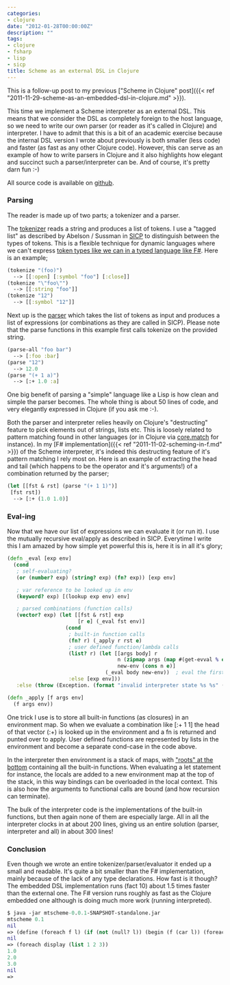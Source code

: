 ```yaml
---
categories:
- clojure
date: "2012-01-28T00:00:00Z"
description: ""
tags:
- clojure
- fsharp
- lisp
- sicp
title: Scheme as an external DSL in Clojure
---
```


This is a follow-up post to my previous ["Scheme in Clojure" post]({{< ref "2011-11-29-scheme-as-an-embedded-dsl-in-clojure.md" >}}).

This time we implement a Scheme interpreter as an external DSL. This means that we consider the DSL as completely foreign to the host language, so we need to write our own parser (or reader as it's called in Clojure) and interpreter. I have to admit that this is a bit of an academic exercise because the internal DSL version I wrote about previously is both smaller (less code) and faster (as fast as any other Clojure code). However, this can serve as an example of how to write parsers in Clojure and it also highlights how elegant and succinct such a parser/interpreter can be. And of course, it's pretty darn fun :-)

All source code is available on [github](https://github.com/martintrojer/scheme-clojure).

### Parsing
The reader is made up of two parts; a tokenizer and a parser.

The [tokenizer](https://github.com/martintrojer/scheme-clojure/blob/master/external/src/mtscheme/parser.clj#L5) reads a string and produces a list of tokens. I use a "tagged list" as described by Abelson / Sussman in [SICP](https://mitpress.mit.edu/1984-structure-and-interpretation-of-computer-programs/) to distinguish between the types of tokens. This is a flexible technique for dynamic languages where we can't express [token types like we can in a typed language like F#](https://github.com/martintrojer/scheme-fsharp/blob/master/parser.fs#L14). Here is an example;

```clojure
(tokenize "(foo)")
  --> [[:open] [:symbol "foo"] [:close]]
(tokenize "\"foo\"")
  --> [[:string "foo"]]
(tokenize "12")
  --> [[:symbol "12"]]
```

Next up is the [parser](https://github.com/martintrojer/scheme-clojure/blob/master/external/src/mtscheme/parser.clj#L54) which takes the list of tokens as input and produces a list of expressions (or combinations as they are called in SICP). Please note that the parse functions in this example first calls tokenize on the provided string.

```clojure
(parse-all "foo bar")
  --> [:foo :bar]
(parse "12")
  --> 12.0
(parse "(+ 1 a)")
  --> [:+ 1.0 :a]
```

One big benefit of parsing a "simple" language like a Lisp is how clean and simple the parser becomes. The whole thing is about 50 lines of code, and very elegantly expressed in Clojure (if you ask me :-).

Both the parser and interpreter relies heavily on Clojure's "destructing" feature to pick elements out of strings, lists etc. This is loosely related to pattern matching found in other languages (or in Clojure via [core.match](https://github.com/clojure/core.match) for instance). In my [F# implementation]({{< ref "2011-11-02-scheming-in-f.md" >}}) of the Scheme interpreter, it's indeed this destructing feature of it's pattern matching I rely most on. Here is an example of extracting the head and tail (which happens to be the operator and it's arguments!) of a combination returned by the parser;

```clojure
(let [[fst & rst] (parse "(+ 1 1)")]
 [fst rst])
  --> [:+ (1.0 1.0)]
```

### Eval-ing
Now that we have our list of expressions we can evaluate it (or run it). I use the mutually recursive eval/apply as described in SICP. Everytime I write this I am amazed by how simple yet powerful this is, here it is in all it's glory;

```clojure
(defn _eval [exp env]
  (cond
   ; self-evaluating?
   (or (number? exp) (string? exp) (fn? exp)) [exp env]

   ; var reference to be looked up in env
   (keyword? exp) [(lookup exp env) env]

   ; parsed combinations (function calls)
   (vector? exp) (let [[fst & rst] exp
                       [r e] (_eval fst env)]
                   (cond
                    ; built-in function calls
                    (fn? r) (_apply r rst e)
                    ; user defined function/lambda calls
                    (list? r) (let [[args body] r
                                    n (zipmap args (map #(get-evval % e) rst))
                                    new-env (cons n e)]
                                (_eval body new-env))  ; eval the first form only
                    :else [exp env]))
   :else (throw (Exception. (format "invalid interpreter state %s %s" (str exp) (str env))))))

(defn _apply [f args env]
  (f args env))
```

One trick I use is to store all built-in functions (as closures) in an environment map. So when we evaluate a combination like \[:+ 1 1\] the head of that vector (:+) is looked up in the environment and a fn is returned and punted over to apply. User defined functions are represented by lists in the environment and become a separate cond-case in the code above.

In the interpreter then environment is a stack of maps, with ["roots" at the bottom](https://github.com/martintrojer/scheme-clojure/blob/master/external/src/mtscheme/interpreter.clj#L226) containing all the built-in functions. When evaluating a let statement for instance, the locals are added to a new environment map at the top of the stack, in this way bindings can be overloaded in the local context. This is also how the arguments to functional calls are bound (and how recursion can terminate).

The bulk of the interpreter code is the implementations of the built-in functions, but then again none of them are especially large. All in all the interpreter clocks in at about 200 lines, giving us an entire solution (parser, interpreter and all) in about 300 lines!

### Conclusion
Even though we wrote an entire tokenizer/parser/evaluator it ended up a small and readable. It's quite a bit smaller than the F# implementation, mainly because of the lack of any type declarations. How fast is it though? The embedded DSL implementation runs (fact 10) about 1.5 times faster than the external one. The F# version runs roughly as fast as the Clojure embedded one although is doing much more work (running interpreted).

```clojure
$ java -jar mtscheme-0.0.1-SNAPSHOT-standalone.jar
mtscheme 0.1
nil
=> (define (foreach f l) (if (not (null? l)) (begin (f (car l)) (foreach f (cdr l)))))
nil
=> (foreach display (list 1 2 3))
1.0
2.0
3.0
nil
=>
```
